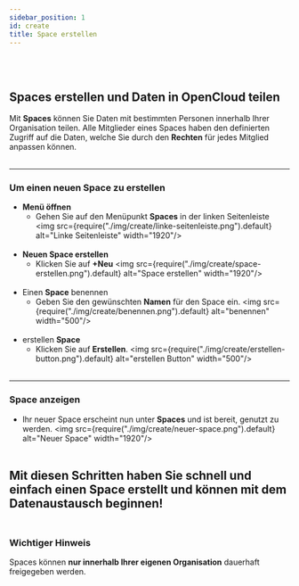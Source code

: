 ```yaml
---
sidebar_position: 1
id: create
title: Space erstellen
---
```

<br/><br/>

## Spaces erstellen und Daten in OpenCloud teilen
Mit **Spaces** können Sie Daten mit bestimmten Personen innerhalb Ihrer Organisation teilen. Alle Mitglieder eines Spaces haben den definierten Zugriff auf die Daten, welche Sie durch den **Rechten** für jedes Mitglied anpassen können.
<br/><br/>

---

### Um einen neuen Space zu erstellen

- **Menü öffnen**  
   - Gehen Sie auf den Menüpunkt **Spaces** in der linken Seitenleiste
   <img src={require("./img/create/linke-seitenleiste.png").default} alt="Linke Seitenleiste" width="1920"/> 
<br/><br/>
- **Neuen Space erstellen**  
   - Klicken Sie auf **+Neu**
   <img src={require("./img/create/space-erstellen.png").default} alt="Space erstellen" width="1920"/> 
<br/><br/>
- Einen **Space** benennen  
   - Geben Sie den gewünschten **Namen** für den Space ein.
   <img src={require("./img/create/benennen.png").default} alt="benennen" width="500"/> 
<br/><br/>
- erstellen **Space**  
   - Klicken Sie auf **Erstellen**.
   <img src={require("./img/create/erstellen-button.png").default} alt="erstellen Button" width="500"/>
<br/><br/>

---

### Space anzeigen
- Ihr neuer Space erscheint nun unter **Spaces** und ist bereit, genutzt zu werden.
<img src={require("./img/create/neuer-space.png").default} alt="Neuer Space" width="1920"/> 
<br/><br/>

**Mit diesen Schritten haben Sie schnell und einfach einen Space erstellt und können mit dem Datenaustausch beginnen!**
<br/><br/>
---

### Wichtiger Hinweis
Spaces können **nur innerhalb Ihrer eigenen Organisation** dauerhaft freigegeben werden.
<br/><br/>